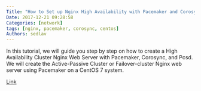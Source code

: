 ```yaml
---
Title: "How to Set up Nginx High Availability with Pacemaker and Corosync on CentOS 7"
Date: 2017-12-21 09:28:58
Categories: [network]
tags: [nginx, pacemaker, corosync, centos]
Authors: sedlav
---
```


In this tutorial, we will guide you step by step on how to create a High Availability Cluster Nginx Web Server with Pacemaker, Corosync, and Pcsd. We will create the Active-Passive Cluster or Failover-cluster Nginx web server using Pacemaker on a CentOS 7 system.

[Link](https://www.howtoforge.com/tutorial/how-to-set-up-nginx-high-availability-with-pacemaker-corosync-on-centos-7/)

